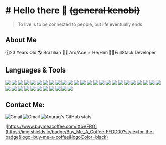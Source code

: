 

# # Hello there 👋  ~~(general kenobi)~~
> To live is to be connected to people, but life eventually ends

## About Me
	
 🕧23 Years Old
 🌎 Brazilian
 🏳️‍🌈 Aro/Ace
 ♂️ He/Him
 👨‍💻FullStack Developer
 


## Languages & Tools

![](https://img.shields.io/badge/.NET-512BD4?style=for-the-badge&logo=dotnet&logoColor=white)  ![](https://img.shields.io/badge/Bootstrap-563D7C?style=for-the-badge&logo=bootstrap&logoColor=white)  ![](https://img.shields.io/badge/Docker-2CA5E0?style=for-the-badge&logo=docker&logoColor=white)  ![](https://img.shields.io/badge/Electron-2B2E3A?style=for-the-badge&logo=electron&logoColor=9FEAF9) ![](https://img.shields.io/badge/jQuery-0769AD?style=for-the-badge&logo=jquery&logoColor=white) ![](https://img.shields.io/badge/kubernetes-326ce5.svg?&style=for-the-badge&logo=kubernetes&logoColor=white) ![](https://img.shields.io/badge/React-20232A?style=for-the-badge&logo=react&logoColor=61DAFB) ![](https://img.shields.io/badge/Wordpress-21759B?style=for-the-badge&logo=wordpress&logoColor=white) ![](https://img.shields.io/badge/Markdown-000000?style=for-the-badge&logo=markdown&logoColor=white) ![](https://img.shields.io/badge/CSS3-1572B6?style=for-the-badge&logo=css3&logoColor=white)  ![](https://img.shields.io/badge/HTML5-E34F26?style=for-the-badge&logo=html5&logoColor=white) ![](https://img.shields.io/badge/LaTeX-47A141?style=for-the-badge&logo=LaTeX&logoColor=white) ![](https://img.shields.io/badge/PHP-777BB4?style=for-the-badge&logo=php&logoColor=white) ![](https://img.shields.io/badge/Arch_Linux-1793D1?style=for-the-badge&logo=arch-linux&logoColor=white) ![](https://img.shields.io/badge/Debian-A81D33?style=for-the-badge&logo=debian&logoColor=white) ![](https://img.shields.io/badge/Linux-FCC624?style=for-the-badge&logo=linux&logoColor=black) ![](https://img.shields.io/badge/Windows-0078D6?style=for-the-badge&logo=windows&logoColor=white) ![](https://img.shields.io/badge/freebsd-AB2B28?style=for-the-badge&logo=freebsd&logoColor=white) ![](https://img.shields.io/badge/Adobe%20after%20affects-CF96FD?style=for-the-badge&logo=Adobe%20after%20effects&logoColor=393665)  ![](https://img.shields.io/badge/Adobe%20Photoshop-31A8FF?style=for-the-badge&logo=Adobe%20Photoshop&logoColor=black)  ![](https://img.shields.io/badge/gimp-5C5543?style=for-the-badge&logo=gimp&logoColor=white)  ![](https://img.shields.io/badge/MariaDB-003545?style=for-the-badge&logo=mariadb&logoColor=white)  ![](https://img.shields.io/badge/MySQL-005C84?style=for-the-badge&logo=mysql&logoColor=white)  ![](https://img.shields.io/badge/Microsoft%20SQL%20Server-CC2927?style=for-the-badge&logo=microsoft%20sql%20server&logoColor=white) ![](https://img.shields.io/badge/C%23-239120?style=for-the-badge&logo=c-sharp&logoColor=white) ![](https://img.shields.io/badge/OpenJDK-ED8B00?style=for-the-badge&logo=openjdk&logoColor=white)  ![](https://img.shields.io/badge/JavaScript-323330?style=for-the-badge&logo=javascript&logoColor=F7DF1E)   ![](https://img.shields.io/badge/Eclipse-2C2255?style=for-the-badge&logo=eclipse&logoColor=white) ![](https://img.shields.io/badge/Visual_Studio-5C2D91?style=for-the-badge&logo=visual%20studio&logoColor=white)  ![](https://img.shields.io/badge/Python-FFD43B?style=for-the-badge&logo=python&logoColor=blue) ![](https://img.shields.io/badge/Shell_Script-121011?style=for-the-badge&logo=gnu-bash&logoColor=white)    ![](https://img.shields.io/badge/TensorFlow-FF6F00?style=for-the-badge&logo=tensorflow&logoColor=white) ![](https://img.shields.io/badge/Nextcloud-0082C9?style=for-the-badge&logo=Nextcloud&logoColor=white) ![](https://img.shields.io/badge/GIT-E44C30?style=for-the-badge&logo=git&logoColor=white) ![](https://img.shields.io/badge/windows%20terminal-4D4D4D?style=for-the-badge&logo=windows%20terminal&logoColor=white ) ![](https://img.shields.io/badge/VMware-231f20?style=for-the-badge&logo=VMware&logoColor=white)
 
## Contact Me:
<a href="mailto:rogeriosalvadeo@gmail.com">
 <img align="left" alt="Gmail" src="https://img.shields.io/badge/rogeriosalvadeo@gmail.com-D14836?style=for-the-badge&logo=gmail&logoColor=white" />
</a>
<a href="https://linkedin.com/in/rogeriosalvadeo/">
 <img align="left" alt="Gmail" src="https://img.shields.io/badge/in/rogeriosalvadeo/-0077B5?style=for-the-badge&logo=linkedin&logoColor=white" />
</a>



![Anurag's GitHub stats](https://github-readme-stats.vercel.app/api?username=rogersalvadeo256&show_icons=true&theme=dark)



![https://www.buymeacoffee.com/lXbVFRG](https://img.shields.io/badge/Buy_Me_A_Coffee-FFDD00?style=for-the-badge&logo=buy-me-a-coffee&logoColor=black)
